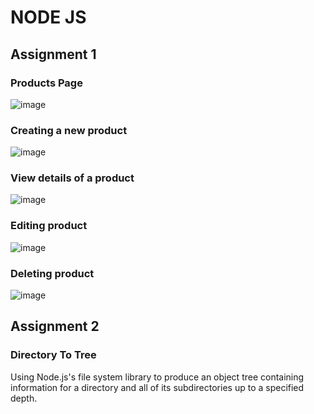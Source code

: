 ﻿# NODE JS
## Assignment 1
### Products Page
![image](https://github.com/user-attachments/assets/5ca31f5a-7726-4d23-bb66-22a95db688cf)
### Creating a new product
![image](https://github.com/user-attachments/assets/e1ec2a70-639f-4428-8d22-90ab94084abb)
### View details of a product
![image](https://github.com/user-attachments/assets/dcf10e5e-a0c8-4e6d-9be3-815054b1740f)
### Editing product
![image](https://github.com/user-attachments/assets/4981be4d-e8e3-45ce-ae31-a629badcb21c)
### Deleting product
![image](https://github.com/user-attachments/assets/a41e6bb5-1b10-4a93-a165-a946b47b2d4e)

## Assignment 2
### Directory To Tree
Using Node.js's file system library to produce an object tree containing information for a directory and all of its subdirectories up to a specified depth.
